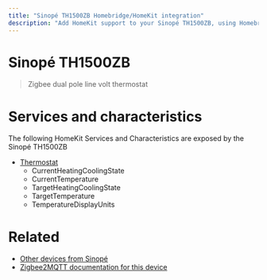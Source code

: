 ```yaml
---
title: "Sinopé TH1500ZB Homebridge/HomeKit integration"
description: "Add HomeKit support to your Sinopé TH1500ZB, using Homebridge, Zigbee2MQTT and homebridge-z2m."
---
```

<!---
This file has been GENERATED using src/docgen/docgen.ts
DO NOT EDIT THIS FILE MANUALLY!
-->
# Sinopé TH1500ZB
> Zigbee dual pole line volt thermostat


# Services and characteristics
The following HomeKit Services and Characteristics are exposed by
the Sinopé TH1500ZB

* [Thermostat](../../climate.md)
  * CurrentHeatingCoolingState
  * CurrentTemperature
  * TargetHeatingCoolingState
  * TargetTemperature
  * TemperatureDisplayUnits


# Related
* [Other devices from Sinopé](../index.md#sinope)
* [Zigbee2MQTT documentation for this device](https://www.zigbee2mqtt.io/devices/TH1500ZB.html)